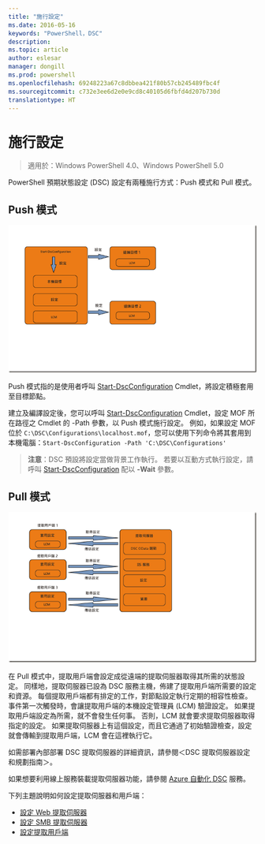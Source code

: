 ```yaml
---
title: "施行設定"
ms.date: 2016-05-16
keywords: "PowerShell，DSC"
description: 
ms.topic: article
author: eslesar
manager: dongill
ms.prod: powershell
ms.openlocfilehash: 69248223a67c8dbbea421f80b57cb245489fbc4f
ms.sourcegitcommit: c732e3ee6d2e0e9cd8c40105d6fbfd4d207b730d
translationtype: HT
---
```

# <a name="enacting-configurations"></a>施行設定

>適用於：Windows PowerShell 4.0、Windows PowerShell 5.0

PowerShell 預期狀態設定 (DSC) 設定有兩種施行方式：Push 模式和 Pull 模式。

## <a name="push-mode"></a>Push 模式

![Push 模式](images/Push.png "How push mode works")

Push 模式指的是使用者呼叫 [Start-DscConfiguration](https://technet.microsoft.com/en-us/library/dn521623.aspx) Cmdlet，將設定積極套用至目標節點。

建立及編譯設定後，您可以呼叫 [Start-DscConfiguration](https://technet.microsoft.com/en-us/library/dn521623.aspx) Cmdlet，設定 MOF 所在路徑之 Cmdlet 的 -Path 參數，以 Push 模式施行設定。 例如，如果設定 MOF 位於 `C:\DSC\Configurations\localhost.mof`，您可以使用下列命令將其套用到本機電腦：`Start-DscConfiguration -Path 'C:\DSC\Configurations'`

> __注意__：DSC 預設將設定當做背景工作執行。 若要以互動方式執行設定，請呼叫 [Start-DscConfiguration](https://technet.microsoft.com/library/dn521623.aspx) 配以 __-Wait__ 參數。


## <a name="pull-mode"></a>Pull 模式

![Pull 模式](images/Pull.png "How pull mode works")

在 Pull 模式中，提取用戶端會設定成從遠端的提取伺服器取得其所需的狀態設定。 同樣地，提取伺服器已設為 DSC 服務主機，佈建了提取用戶端所需要的設定和資源。 每個提取用戶端都有排定的工作，對節點設定執行定期的相容性檢查。 事件第一次觸發時，會讓提取用戶端的本機設定管理員 (LCM) 驗證設定。 如果提取用戶端設定為所需，就不會發生任何事。 否則，LCM 就會要求提取伺服器取得指定的設定。 如果提取伺服器上有這個設定，而且它通過了初始驗證檢查，設定就會傳輸到提取用戶端，LCM 會在這裡執行它。

如需部署內部部署 DSC 提取伺服器的詳細資訊，請參閱＜DSC 提取伺服器設定和規劃指南＞。

如果想要利用線上服務裝載提取伺服器功能，請參閱 [Azure 自動化 DSC](https://azure.microsoft.com/en-us/documentation/articles/automation-dsc-overview/) 服務。

下列主題說明如何設定提取伺服器和用戶端：

- [設定 Web 提取伺服器](pullServer.md)
- [設定 SMB 提取伺服器](pullServerSMB.md)
- [設定提取用戶端](pullClientConfigID.md)


